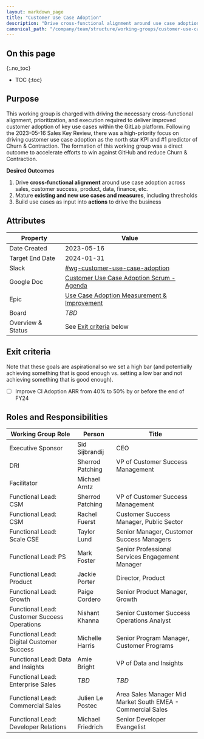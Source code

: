```yaml
---
layout: markdown_page
title: "Customer Use Case Adoption"
description: "Drive cross-functional alignment around use case adoption as the north star KPI and #1 predictor of Churn & Contraction."
canonical_path: "/company/team/structure/working-groups/customer-use-case-adoption/"
---
```


## On this page

{:.no_toc}

- TOC
{:toc}

## Purpose

This working group is charged with driving the necessary cross-functional alignment, prioritization, and execution required to deliver improved customer adoption of key use cases within the GitLab platform. Following the 2023-05-16 Sales Key Review, there was a high-priority focus on driving customer use case adoption as the north star KPI and #1 predictor of Churn & Contraction. The formation of this working group was a direct outcome to accelerate efforts to win against GitHub and reduce Churn & Contraction.  

**Desired Outcomes**
1. Drive **cross-functional alignment** around use case adoption across sales, customer success, product, data, finance, etc.
1. Mature **existing and new use cases and measures**, including thresholds
1. Build use cases as input into **actions** to drive the business


## Attributes

| Property        | Value      |
|-----------------|------------|
| Date Created    | 2023-05-16 |
| Target End Date | 2024-01-31 |
| Slack           | [#wg-customer-use-case-adoption](https://gitlab.slack.com/archives/C0584NEKSRJ) |
| Google Doc      | [Customer Use Case Adoption Scrum - Agenda](https://docs.google.com/document/d/1WtwXCK1r7hoco5O8oW5SIKiIWtXDr_WOLeWcIaDM7Nk/edit?usp=sharing)  |
| Epic            | [Use Case Adoption Measurement & Improvement](https://gitlab.com/groups/gitlab-com/-/epics/2190)
| Board           | _TBD_ |
| Overview & Status | See [Exit criteria](#exit-criteria) below |

## Exit criteria

Note that these goals are aspirational so we set a high bar (and potentially achieving something that is good enough vs. setting a low bar and not achieving something that is good enough).

- [ ] Improve CI Adoption ARR from 40% to 50% by or before the end of FY24

## Roles and Responsibilities

| Working Group Role                           | Person                        | Title                                                      |
|----------------------------------------------|-------------------------------|------------------------------------------------------------|
| Executive Sponsor                            | Sid Sijbrandij                | CEO                                                        |
| DRI                                          | Sherrod Patching              | VP of Customer Success Management                          |
| Facilitator                                  | Michael Arntz                 |                                                            |
| Functional Lead: CSM                         | Sherrod Patching              | VP of Customer Success Management                          |
| Functional Lead: CSM                         | Rachel Fuerst                 | Customer Success Manager, Public Sector                    |
| Functional Lead: Scale CSE                   | Taylor Lund                   | Senior Manager, Customer Success Managers                  |
| Functional Lead: PS                          | Mark Foster                   | Senior Professional Services Engagement Manager            |
| Functional Lead: Product                     | Jackie Porter                 | Director, Product                                          |
| Functional Lead: Growth                      | Paige Cordero                 | Senior Product Manager, Growth                             |
| Functional Lead: Customer Success Operations | Nishant Khanna                | Senior Customer Success Operations Analyst                 |
| Functional Lead: Digital Customer Success    | Michelle Harris               | Senior Program Manager, Customer Programs                  |
| Functional Lead: Data and Insights           | Amie Bright                   | VP of Data and Insights                                    |
| Functional Lead: Enterprise Sales            | _TBD_                         | _TBD_                                                      |
| Functional Lead: Commercial Sales            | Julien Le Postec              | Area Sales Manager Mid Market South EMEA - Commercial Sales|
| Functional Lead: Developer Relations         | Michael Friedrich             | Senior Developer Evangelist                                |
